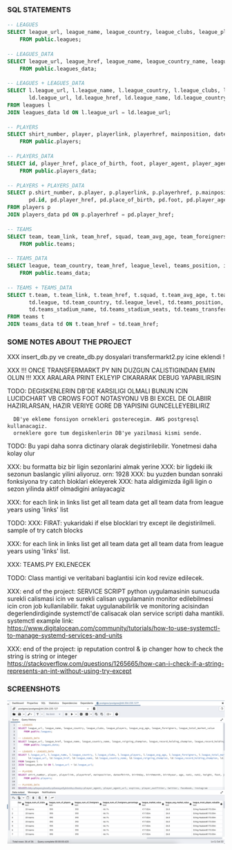 ### SQL STATEMENTS
```sql
-- LEAGUES
SELECT league_url, league_name, league_country, league_clubs, league_players, league_avg_age, league_foreigners, league_total_market_value
	FROM public.leagues;
	
-- LEAGUES_DATA
SELECT league_url, league_href, league_name, league_country_name, league_reigning_champion, league_record_holding_champion, league_record_holding_champion_value, league_uefa_coefficient, league_uefa_coefficient_value, league_num_of_clubs, league_num_of_players, league_num_of_foreigners, league_num_of_foreigners_percentage, league_market_value, league_avg_market_value, league_most_player_valuable
	FROM public.leagues_data;

-- LEAGUES + LEAGUES_DATA
SELECT l.league_url, l.league_name, l.league_country, l.league_clubs, l.league_players, l.league_avg_age, l.league_foreigners, l.league_total_market_value,
       ld.league_url, ld.league_href, ld.league_name, ld.league_country_name, ld.league_reigning_champion, ld.league_record_holding_champion, ld.league_record_holding_champion_value, ld.league_uefa_coefficient, ld.league_uefa_coefficient_value, ld.league_num_of_clubs, ld.league_num_of_players, ld.league_num_of_foreigners, ld.league_num_of_foreigners_percentage, ld.league_market_value, ld.league_avg_market_value, ld.league_most_player_valuable
FROM leagues l
JOIN leagues_data ld ON l.league_url = ld.league_url;

-- PLAYERS
SELECT shirt_number, player, playerlink, playerhref, mainposition, dateofbirth, birthday, birthmonth, birthyear, age, nat1, nat2, height, foot, joined, joined_day, joined_month, joined_year, previousteam, contractdate, contractday, contractmonth, contractyear, marketvalue
	FROM public.players;
	
-- PLAYERS_DATA
SELECT id, player_href, place_of_birth, foot, player_agent, player_agent_url, expires, player_outfitter, twitter, facebook, instagram
	FROM public.players_data;
	
-- PLAYERS + PLAYERS_DATA
SELECT p.shirt_number, p.player, p.playerlink, p.playerhref, p.mainposition, p.dateofbirth, p.birthday, p.birthmonth, p.birthyear, p.age, p.nat1, p.nat2, p.height, p.foot, p.joined, p.joined_day, p.joined_month, p.joined_year, p.previousteam, p.contractdate, p.contractday, p.contractmonth, p.contractyear, p.marketvalue,
       pd.id, pd.player_href, pd.place_of_birth, pd.foot, pd.player_agent, pd.player_agent_url, pd.expires, pd.player_outfitter, pd.twitter, pd.facebook, pd.instagram
FROM players p
JOIN players_data pd ON p.playerhref = pd.player_href;

-- TEAMS
SELECT team, team_link, team_href, squad, team_avg_age, team_foreigners, t_avg_market_value, t_ttl_market_value
	FROM public.teams;

-- TEAMS_DATA
SELECT league, team_country, team_href, league_level, teams_position, in_league_since, teams_foreigner_players_percant, teams_stadium_name, teams_stadium_seats, teams_transfer_record
	FROM public.teams_data;
	
-- TEAMS + TEAMS_DATA	
SELECT t.team, t.team_link, t.team_href, t.squad, t.team_avg_age, t.team_foreigners, t.t_avg_market_value, t.t_ttl_market_value,
       td.league, td.team_country, td.league_level, td.teams_position, td.in_league_since, td.teams_foreigner_players_percant,
       td.teams_stadium_name, td.teams_stadium_seats, td.teams_transfer_record
FROM teams t
JOIN teams_data td ON t.team_href = td.team_href;
```

### SOME NOTES ABOUT THE PROJECT

XXX insert_db.py ve create_db.py dosyalari transfermarkt2.py icine eklendi !

XXX !!! ONCE TRANSFERMARKT.PY NIN DUZGUN CALISTIGINDAN EMIN OLUN !!! XXX
ARALARA PRINT EKLEYIP CIKARARAK DEBUG YAPABILIRSIN

TODO: DEGISKENLERIN DB'DE KARSILIGI OLMALI
      BUNUN ICIN LUCIDCHART VB CROWS FOOT NOTASYONU VB BI EXCEL DE OLABIIR
      HAZIRLARSAN, HAZIR VERIYE GORE DB YAPISINI GUNCELLEYEBILIRIZ

      DB'ye ekleme fonsiyon ornekleri gosterecegim. AWS postgresql kullanacagiz.
      orneklere gore tum degiskenlerin DB'ye yazilmasi kismi sende.

TODO: Bu yapi daha sonra dictinary olarak degistirilebilir. Yonetmesi daha kolay olur

XXX: bu formatta biz bir ligin sezonlarini almak yerine
XXX: bir ligdeki ilk sezonun baslangic yilini aliyoruz. orn: 1928
XXX: bu yuzden bundan sonraki fonksiyona try catch bloklari ekleyerek
XXX: hata aldigimizda ilgili ligin o sezon yilinda aktif olmadigini anlayacagiz
          
XXX: for each link in links list get all team data
     get all team data from league years using 'links' list            

TODO: XXX: FIRAT: yukaridaki if else blocklari try except ile degistirilmeli.
 sample of try catch blocks

        
XXX: for each link in links list get all team data
     get all team data from league years using 'links' list.
          
XXX: TEAMS.PY EKLENECEK

TODO: Class mantigi ve veritabani baglantisi icin kod revize edilecek.

XXX: end of the project: SERVICE SCRIPT
python uygulamasinin sunucuda surekli calismasi icin 
ve surekli calisan uygulamanin monitor edilebilmesi icin
cron job kullanilabilir. fakat uygulanabilirlik ve monitoring acisindan
degerlendirdiginde systemctl'de calisacak olan service scripti daha mantikli.
systemctl example link: https://www.digitalocean.com/community/tutorials/how-to-use-systemctl-to-manage-systemd-services-and-units
    
XXX: end of the project: ip reputation control & ip changer
how to check the string is string or integer
https://stackoverflow.com/questions/1265665/how-can-i-check-if-a-string-represents-an-int-without-using-try-except

### SCREENSHOTS
<img src="screenshot.png" alt="cool"/>